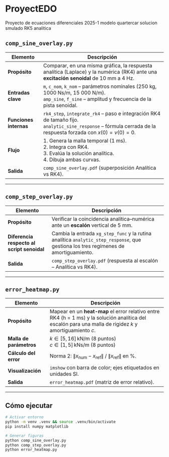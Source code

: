 # ProyectEDO
Proyecto de ecuaciones diferenciales 2025-1 modelo quartercar solucion smulado RK5 analitica 

## `comp_sine_overlay.py`

| Elemento | Descripción |
|----------|-------------|
| **Propósito** | Comparar, en una misma gráfica, la respuesta analítica (Laplace) y la numérica (RK4) ante una **excitación senoidal** de 10 mm a 4 Hz. |
| **Entradas clave** | `m`, `c_nom`, `k_nom` – parámetros nominales (250 kg, 1000 Ns/m, 15 000 N/m).<br>`amp_sine`, `f_sine` – amplitud y frecuencia de la pista senoidal. |
| **Funciones internas** | `rk4_step`, `integrate_rk4` – paso e integración RK4 de tamaño fijo.<br>`analytic_sine_response` – fórmula cerrada de la respuesta forzada con $x(0)=v(0)=0$. |
| **Flujo** | 1. Genera la malla temporal (1 ms).<br>2. Integra con RK4.<br>3. Evalúa la solución analítica.<br>4. Dibuja ambas curvas. |
| **Salida** | `comp_sine_overlay.pdf` (superposición Analítica vs RK4). |

---

## `comp_step_overlay.py`

| Elemento | Descripción |
|----------|-------------|
| **Propósito** | Verificar la coincidencia analítica–numérica ante un **escalón** vertical de 5 mm. |
| **Diferencia respecto al script senoidal** | Cambia la entrada `xg_step_func` y la rutina analítica `analytic_step_response`, que gestiona los tres regímenes de amortiguamiento. |
| **Salida** | `comp_step_overlay.pdf` (respuesta al escalón – Analítica vs RK4). |

---

## `error_heatmap.py`

| Elemento | Descripción |
|----------|-------------|
| **Propósito** | Mapear en un **heat-map** el error relativo entre RK4 (h = 1 ms) y la solución analítica del escalón para una malla de rigidez $k$ y amortiguamiento $c$. |
| **Malla de parámetros** | $k \in [5, 16]\,\text{kN/m}$ (8 puntos)<br>$c \in [1, 5]\,\text{kNs/m}$ (8 puntos) |
| **Cálculo del error** | Norma 2: $\lVert x_\text{num}-x_\text{ref}\rVert \ /\ \lVert x_\text{ref}\rVert$ en %. |
| **Visualización** | `imshow` con barra de color; ejes etiquetados en unidades SI. |
| **Salida** | `error_heatmap.pdf` (matriz de error relativo). |

---


## Cómo ejecutar

```bash
# Activar entorno
python -m venv .venv && source .venv/bin/activate
pip install numpy matplotlib

# Generar figuras
python comp_sine_overlay.py
python comp_step_overlay.py
python error_heatmap.py
